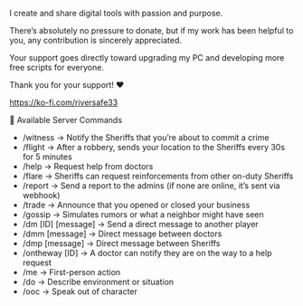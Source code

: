 I create and share digital tools with passion and purpose.

There’s absolutely no pressure to donate, but if my work has been helpful to you, any contribution is sincerely appreciated.

Your support goes directly toward upgrading my PC and developing more free scripts for everyone.

Thank you for your support! ❤️

https://ko-fi.com/riversafe33

📜 Available Server Commands

- /witness → Notify the Sheriffs that you’re about to commit a crime
- /flight → After a robbery, sends your location to the Sheriffs every 30s for 5 minutes
- /help → Request help from doctors
- /flare → Sheriffs can request reinforcements from other on-duty Sheriffs
- /report → Send a report to the admins (if none are online, it’s sent via webhook)
- /trade → Announce that you opened or closed your business
- /gossip → Simulates rumors or what a neighbor might have seen
- /dm [ID] [message] → Send a direct message to another player
- /dmm [message] → Direct message between doctors
- /dmp [message] → Direct message between Sheriffs
- /ontheway [ID] → A doctor can notify they are on the way to a help request
- /me → First-person action
- /do → Describe environment or situation
- /ooc → Speak out of character
